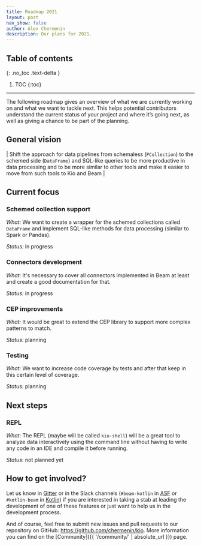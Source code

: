 ```yaml
---
title: Roadmap 2021
layout: post
nav_show: false
author: Alex Chermenin
description: Our plans for 2021.
---
```


## Table of contents
{: .no_toc .text-delta }

1. TOC
{:toc}

---

The following roadmap gives an overview of what we are currently working on and what we want to tackle next. This helps
potential contributors understand the current status of your project and where it’s going next, as well as giving
a chance to be part of the planning.

## General vision

| Shift the approach for data pipelines from schemaless (`PCollection`) to the schemed side (`DataFrame`) and SQL-like queries to be more productive in data processing and to be more similar to other tools and make it easier to move from such tools to Kio and Beam |

## Current focus

### Schemed collection support

_What:_ We want to create a wrapper for the schemed collections called `DataFrame` and implement SQL-like methods for
data processing (similar to Spark or Pandas).

_Status:_ in progress

### Connectors development

_What:_ It's necessary to cover all connectors implemented in Beam at least and create a good documentation for that.

_Status:_ in progress

### CEP improvements

_What:_ It would be great to extend the CEP library to support more complex patterns to match.

_Status:_ planning

### Testing

_What:_ We want to increase code coverage by tests and after that keep in this certain level of coverage.

_Status:_ planning

## Next steps

### REPL

_What_: The REPL (maybe will be called `kio-shell`) will be a great tool to analyze data interactively using the
command line without having to write any code in an IDE and compile it before running.

_Status_: not planned yet

## How to get involved?

Let us know in [Gitter](https://gitter.im/chermenin-kio/community) or in the Slack channels
(`#beam-kotlin` in [ASF](https://the-asf.slack.com/) or `#kotlin-beam` in [Kotlin](https://kotlinlang.slack.com/))
if you are interested in taking a stab at leading the development of one of these features or just want to help us
in the development process.

And of course, feel free to submit new issues and pull requests to our repository
on GitHub: https://github.com/chermenin/kio. More information you can find on
the [Community]({{ '/community/' | absolute_url }}) page.
